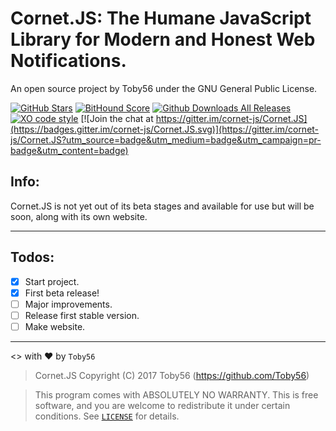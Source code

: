 Cornet.JS: The Humane JavaScript Library for Modern and Honest Web Notifications.
=================================================================================

An open source project by Toby56 under the GNU General Public License.

[![GitHub Stars](https://img.shields.io/github/stars/cornet-js/Cornet.JS.svg?style=social&label=Star!&https://img.shields.io/github/forks/badges/shields.svg?style=social&link=http://left&link=http://right)](https://github.com/cornet-js/Cornet.JS) [![BitHound Score](https://www.bithound.io/github/cornet-js/Cornet.JS/badges/score.svg)](https://www.bithound.io/github/cornet-js/Cornet.JS) [![Github Downloads All Releases](https://img.shields.io/github/downloads/cornet-js/Cornet.JS/total.svg)](https://github.com/cornet-js/Cornet.JS/releases) [![XO code style](https://img.shields.io/badge/code_style-XO-5ed9c7.svg)](https://github.com/sindresorhus/xo) [![Join the chat at https://gitter.im/cornet-js/Cornet.JS](https://badges.gitter.im/cornet-js/Cornet.JS.svg)](https://gitter.im/cornet-js/Cornet.JS?utm_source=badge&utm_medium=badge&utm_campaign=pr-badge&utm_content=badge)

Info:
-----

Cornet.JS is not yet out of its beta stages and available for use but will be soon, along with its own website.

--------------------------------------------------------------------------------

Todos:
-----

- [x] Start project.
- [x] First beta release!
- [ ] Major improvements.
- [ ] Release first stable version.
- [ ] Make website.

--------------------------------------------------------------------------------
<> with ❤ by `Toby56`
> Cornet.JS  Copyright (C) 2017  Toby56 (https://github.com/Toby56)

> This program comes with ABSOLUTELY NO WARRANTY.
> This is free software, and you are welcome to redistribute it under certain
> conditions. See [`LICENSE`](/LICENSE) for details.

